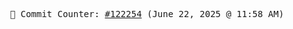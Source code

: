 <p align="center">
    <samp>
        📮 Commit Counter: <a href="https://github.com/Javascript-void0/Javascript-void0/commits/main">#122254</a> (June 22, 2025 @ 11:58 AM)
    </samp>
</p>